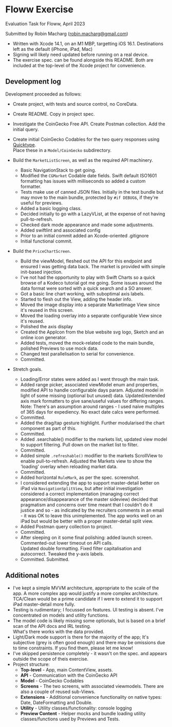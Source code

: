 # Floww Exercise

Evaluation Task for Floww, April 2023

Submitted by Robin Macharg (robin.macharg@gmail.com)

- Written with Xcode 14.1, on an M1 MBP, targetting iOS 16.1.  Destinations left as the default (iPhone, iPad, Mac)
- Signing will likely need updated before running on a real device.
- The exercise spec. can be found alongside this README.  Both are included at the top-level of the Xcode project
  for convenience.
  
## Development log

Development proceeded as follows:

- Create project, with tests and source control, no CoreData.
- Create README.  Copy in project spec.
- Investigate the CoinGecko Free API.  Create Postman collection.  Add the initial query. 
- Create initial CoinGecko Codables for the two query responses using [Quicktype](https://app.quicktype.io/).  
  Place these in a `Model/CoinGecko` subdirectory.

- Build the `MarketListScreen`, as well as the required API machinery.
  - Basic NavigationStack to get going.
  - Modified the `CGMarket` Codable date fields.  Swift default ISO1601 formatting has issues with milliseconds so
    added a custom formatter.
  - Tests make use of canned JSON files.  Initially in the test bundle but may move to the main bundle, protected by
    `#if DEBUG`s, if they're useful for previews.
  - Added a basic logging class.
  - Decided initially to go with a LazyVList, at the expense of not having pull-to-refresh.
  - Checked dark mode appearance and made some adjustments.
  - Added swiftlint and associated config
  - Prior to an initial commit added an Xcode-oriented .gitignore
  - Initial functional commit. 

- Build the `PriceChartScreen`.
  - Build the viewModel, fleshed out the API for this endpoint and ensured I was getting data back.  The market is
    provided with simple init-based injection.
  - I've not had the opportunity to play with Swift Charts so a quick browse of a Kodeco tutorial got me going.  Some
    issues around the data format were sorted with a quick search and a SO answer.
  - Got a basic line chart working, with suboptimal axis labels.
  - Started to flesh out the View, adding the header info.
  - Moved the image display into a separate MarketImage View since it's reused in this screen.
  - Moved the loading overlay into a separate configurable View since it's reused.
  - Polished the axis display
  - Created the AppIcon from the blue website svg logo, Sketch and an online icon generator.
  - Added tests, moved the mock-related code to the main bundle, polished Previews to use mock data.
  - Changed test parallelisation to serial for convenience.
  - Committed.
  
- Stretch goals.
  - Loading/Error states were added as I went through the main task.
  - Added range picker, associated viewModel enum and properties, modified API to handle configurable days param.
    Adjusted model in light of some missing (optional but unused) data.  Updated/extended axis mark formatters to give
    sane/useful values for differing ranges.  Note: There's an assumption around ranges - I used naive multiples of 365
    days for expediency.  No exact date calcs were performed.
  - Committed.
  - Added the drag/tap gesture highlight.  Further modularised the chart component as part of this.
  - Committed.
  - Added .searchable() modifier to the markets list, updated view model to support filtering.  Pull down on the market 
    list to filter.
  - Committed.
  - Added simple `.refreshable()` modifier to the markets ScrollView to enable pull-to-refresh.  Adjusted the Markets 
    view to show the 'loading' overlay when reloading market data.
  - Committed. 
  - Added horizontal `RuleMark`, as per the spec. screenshot.
  - I considered extending the app to support master-detail better on iPad via `NavigationSplitView`, but after initial
    investigation considered a correct implementation (managing correct appearance/disappearance of the master 
    sideview) decided that pragmatism and concerns over time meant that I couldn't do it justice and so - as indicated
    by the recruiters comments in an email - it was OK to leave this unimplemented.  The app works well on an iPad
    but would be better with a proper master-detail split view.
  - Added Postman query collection to project.
  - Committed.
  - After sleeping on it some final polishing: added launch screen.  Commented-out lower timeout on API calls.  
    Updated double formatting.  Fixed filter capitalisation and autocorrect. Tweaked the y-axis labels.
  - Committed.  Submitted. 
    
## Additional notes

- I've kept a simple MVVM architecture, appropriate to the scale of the app.  A more complex app would justify a more 
  complex architecture.  TCA/Clean would be a prime candidate if I were to extend it to support iPad master-detail
  more fully.
- Testing is rudimentary; I focussed on features.  UI testing is absent.  I've concentrated on models and utility
  functions.
- The model code is likely missing some optionals, but is based on a brief scan of the API docs and IRL testing.  
  What's there works with the data provided.
- Light/Dark mode support is there for the majority of the app; It's subjective (grey is often good enough) and there 
  may be omissions due to time constraints.  If you find them, please let me know!
- I've skipped persistence completely - it wasn't on the spec. and appears outside the scope of theis exercise.
- Project structure:
  - **Top-level** - App, main ContentView, assets.
  - **API** - Communication with the CoinGecko API
  - **Model** - CoinGecko Codables
  - **Screens** - The two screens, with associated viewmodels.  There are also a couple of reused sub-Views.
  - **Extensions** - Additional convenience functionality on native types: Date, DateFormatting and Double.
  - **Utility** - Utility classes/functionality: console logging
  - **Preview Content** - Helper mocks and bundle loading utility classes/functions used by Previews and Tests.
